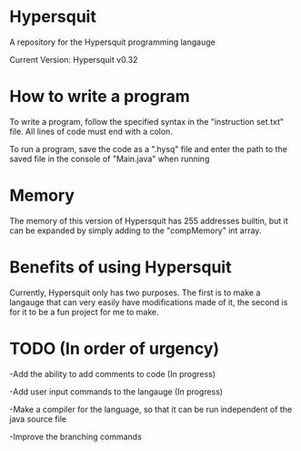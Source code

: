 # Hypersquit
A repository for the Hypersquit programming langauge

Current Version: Hypersquit v0.32

# How to write a program
To write a program, follow the specified syntax in the "instruction set.txt" file. All lines of code must end with a colon.

To run a program, save the code as a ".hysq" file and enter the path to the saved file in the console of "Main.java" when running

# Memory
The memory of this version of Hypersquit has 255 addresses builtin, but it can be expanded by simply adding to the "compMemory" int array.

# Benefits of using Hypersquit
Currently, Hypersquit only has two purposes.
The first is to make a langauge that can very easily have modifications made of it, the second is for it to be a fun project for me to make.

# TODO (In order of urgency)
-Add the ability to add comments to code (In progress)

-Add user input commands to the langauge (In progress)

-Make a compiler for the language, so that it can be run independent of the java source file

-Improve the branching commands
